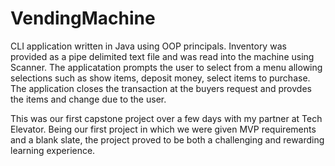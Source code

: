 # VendingMachine

CLI application written in Java using OOP principals. Inventory was provided as a pipe delimited text file and was read into the machine using Scanner. The applicatation prompts the user to select from a menu allowing selections such as show items, deposit money, select items to purchase. The application closes the transaction at the buyers request and provdes the items and change due to the user. 

This was our first capstone project over a few days with my partner at Tech Elevator. Being our first project in which we were given MVP requirements and a blank slate, the project proved to be both a challenging and rewarding learning experience. 
